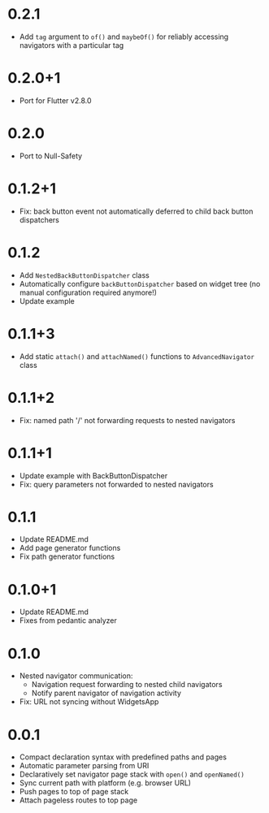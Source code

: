 # 0.2.1
* Add `tag` argument to `of()` and `maybeOf()` for reliably accessing navigators with a particular tag

# 0.2.0+1
* Port for Flutter v2.8.0

# 0.2.0
* Port to Null-Safety

# 0.1.2+1
* Fix: back button event not automatically deferred to child back button dispatchers

# 0.1.2
* Add `NestedBackButtonDispatcher` class
* Automatically configure `backButtonDispatcher` based on widget tree (no manual configuration required anymore!)
* Update example

# 0.1.1+3
* Add static `attach()` and `attachNamed()` functions to `AdvancedNavigator` class

# 0.1.1+2
* Fix: named path '/' not forwarding requests to nested navigators

# 0.1.1+1
* Update example with BackButtonDispatcher
* Fix: query parameters not forwarded to nested navigators

# 0.1.1
* Update README.md
* Add page generator functions
* Fix path generator functions

# 0.1.0+1
* Update README.md
* Fixes from pedantic analyzer

# 0.1.0
* Nested navigator communication:
  * Navigation request forwarding to nested child navigators
  * Notify parent navigator of navigation activity
* Fix: URL not syncing without WidgetsApp

# 0.0.1
* Compact declaration syntax with predefined paths and pages
* Automatic parameter parsing from URI
* Declaratively set navigator page stack with `open()` and `openNamed()`
* Sync current path with platform (e.g. browser URL)
* Push pages to top of page stack
* Attach pageless routes to top page
